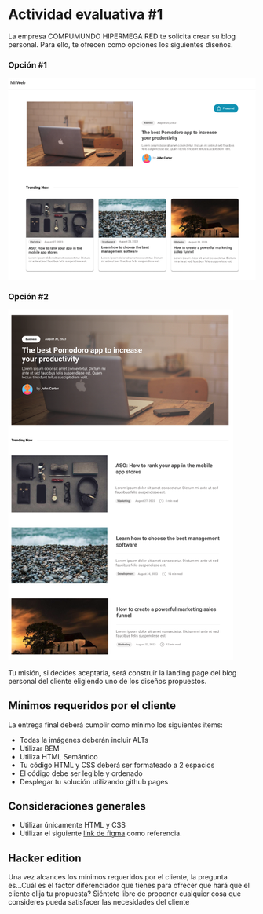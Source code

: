 # Actividad evaluativa #1

La empresa COMPUMUNDO HIPERMEGA RED te solicita crear su blog personal. Para ello, te ofrecen como opciones los siguientes diseños. 

### Opción #1

![Opción número 1](./Home1.png)

### Opción #2

![Opción número 2](./Home2.png)

Tu misión, si decides aceptarla,  será construir la landing page del blog personal del cliente eligiendo uno de los diseños propuestos. 

## Mínimos requeridos por el cliente

La entrega final deberá cumplir como mínimo los siguientes items:

- Todas la imágenes deberán incluir ALTs
- Utilizar BEM
- Utiliza HTML Semántico
- Tu código HTML y CSS deberá ser formateado a 2 espacios
- El código debe ser legible y ordenado
- Desplegar tu solución utilizando github pages

## Consideraciones generales

- Utilizar únicamente HTML y CSS
- Utilizar el siguiente <a href="https://www.figma.com/file/YrjuUaL3Mu7ijrIYOcadnc/Actividad-Evaluativa-1?type=design&node-id=0%3A1&mode=design&t=GO4sFrnmLevfaLdt-1" target="_blank">link de figma</a> como referencia.

## Hacker edition

Una vez alcances los mínimos requeridos por el cliente, la pregunta es...Cuál es el factor diferenciador que tienes para ofrecer que hará que el cliente elija tu propuesta? Siéntete libre de proponer cualquier cosa que consideres pueda satisfacer las necesidades del cliente

